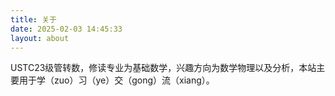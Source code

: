 ```yaml
---
title: 关于
date: 2025-02-03 14:45:33
layout: about
---
```

USTC23级管转数，修读专业为基础数学，兴趣方向为数学物理以及分析，本站主要用于学（zuo）习（ye）交（gong）流（xiang）。